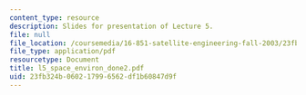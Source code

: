 ```yaml
---
content_type: resource
description: Slides for presentation of Lecture 5.
file: null
file_location: /coursemedia/16-851-satellite-engineering-fall-2003/23fb324b060217996562df1b60847d9f_l5_space_environ_done2.pdf
file_type: application/pdf
resourcetype: Document
title: l5_space_environ_done2.pdf
uid: 23fb324b-0602-1799-6562-df1b60847d9f
---
```

